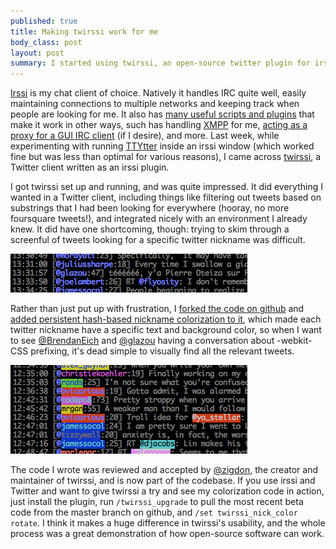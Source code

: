 ```yaml
--- 
published: true
title: Making twirssi work for me
body_class: post
layout: post
summary: I started using twirssi, an open-source twitter plugin for irssi, and contributed code to improve its usability.
---
```


[Irssi][1] is my chat client of choice. Natively it handles IRC quite well, easily maintaining connections to multiple networks and keeping track when people are looking for me. It also has [many useful scripts and plugins][2] that make it work in other ways, such has handling [XMPP][3] for me, [acting as a proxy for a GUI IRC client][4] (if I desire), and more. Last week, while experimenting with running [TTYtter][5] inside an irssi window (which worked fine but was less than optimal for various reasons), I came across [twirssi][6], a Twitter client written as an irssi plugin.

I got twirssi set up and running, and was quite impressed. It did everything I wanted in a Twitter client, including things like filtering out tweets based on substrings that I had been looking for everywhere (hooray, no more foursquare tweets!), and integrated nicely with an environment I already knew. It did have one shortcoming, though: trying to skim through a screenful of tweets looking for a specific twitter nickname was difficult.

![Screenshot of twirssi without nickname colorization][img1]

Rather than just put up with frustration, I [forked the code on github][7] and [added persistent hash-based nickname colorization to it][8], which made each twitter nickname have a specific text and background color, so when I want to see [@BrendanEich][9] and [@glazou][10] having a conversation about -webkit- CSS prefixing, it's dead simple to visually find all the relevant tweets.

![Screenshot of twirssi with nickname colorization][img2]

The code I wrote was reviewed and accepted by [@zigdon][11], the creator and maintainer of twirssi, and is now part of the codebase. If you use irssi and Twitter and want to give twirssi a try and see my colorization code in action, just install the plugin, run `/twirssi_upgrade` to pull the most recent beta code from the master branch on github, and `/set twirssi_nick_color rotate`. I think it makes a huge difference in twirssi's usability, and the whole process was a great demonstration of how open-source software can work.

 [1]: http://irssi.org/ "Irssi, a console IRC client"
 [2]: http://scripts.irssi.org/ "Irssi Scripts"
 [3]: http://cybione.org/~irssi-xmpp/ "Irssi plugin to support XMPP, the eXtensible Messaging and Presence Protocol"
 [4]: http://irssi.org/documentation/proxy "Irssi proxy module"
 [5]: http://www.floodgap.com/software/ttytter/ "TTYtter, a console Twitter client"
 [6]: http://twirssi.com "Twirssi, an irssi-integrated Twitter client"
 [7]: https://github.com/zigdon/twirssi "Twirssi on github"
 [8]: https://github.com/zigdon/twirssi/pull/50 "Pull request #50 adding nickname colorization"
 [9]: https://twitter.com/#!/brendaneich "Brendan Eich, creator of JavaScript"
 [10]: https://twitter.com/#!/glazou "Daniel Glazman, W3C CSS working group co-chair"
 [11]: https://twitter.com/#!/zigdon "Dan, the creator of twirssi"
 [img1]: /assets/img/post_images/2012-02-12-making-twirssi-work-for-me/twirssi_no_colors.png "Twirssi without nickname colorization"
 [img2]: /assets/img/post_images/2012-02-12-making-twirssi-work-for-me/twirssi_colors.png "Twirssi with nickname colorization"
